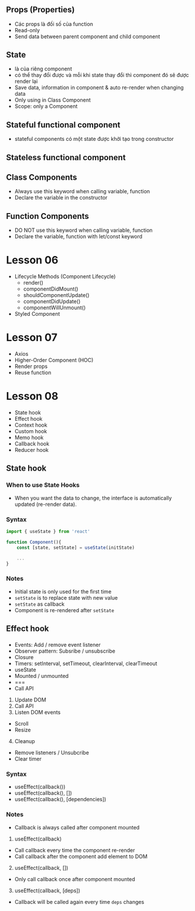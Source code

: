
# 
## Props (Properties)
- Các props là đối số của function
- Read-only
- Send data between parent component and child component

## State
- là của riêng component
- có thể thay đổi được và mỗi khi state thay đổi thì component đó sẽ được render lại
- Save data, information in component & auto re-render when changing data
- Only using in Class Component 
- Scope: only a Component

## Stateful functional component
- stateful components có một state được khởi tạo trong constructor

## Stateless functional component

## Class Components
- Always use this keyword when calling variable, function
- Declare the variable in the constructor

## Function Components
- DO NOT use this keyword when calling variable, function
- Declare the variable, function with let/const keyword







# Lesson 06
- Lifecycle Methods (Component Lifecycle)
  - render()
  - componentDidMount()
  - shouldComponentUpdate()
  - componentDidUpdate()
  - componentWillUnmount()
- Styled Component 

# Lesson 07
- Axios
- Higher-Order Component (HOC)
- Render props
- Reuse function

# Lesson 08
- State hook
- Effect hook
- Context hook
- Custom hook
- Memo hook
- Callback hook
- Reducer hook


## State hook
### When to use State Hooks
- When you want the data to change, the interface is automatically updated (re-render data).

### Syntax

``` jsx
import { useState } from 'react'

function Component(){
    const [state, setState] = useState(initState)

    ...
}
```

### Notes
- Initial state is only used for the first time
- `setState` is to replace state with new value
- `setState` as callback
- Component is re-rendered after `setState`


## Effect hook
### 
- Events: Add / remove event listener
- Observer pattern: Subsribe / unsubscribe
- Closure
- Timers: setInterval, setTimeout, clearInterval, clearTimeout
- useState
- Mounted / unmounted
- ===
- Call API

1. Update DOM
2. Call API
3. Listen DOM events
- Scroll
- Resize
4. Cleanup
- Remove listeners / Unsubcribe
- Clear timer

### Syntax
- useEffect(callback())
- useEffect(callback(), [])
- useEffect(callback(), [dependencies])

### Notes
- Callback is always called after component mounted

1. useEffect(callback)
- Call callback every time the component re-render
- Call callback after the component add element to DOM
2. useEffect(callback, [])
- Only call callback once after component mounted
3. useEffect(callback, [deps])
- Callback will be called again every time `deps` changes


